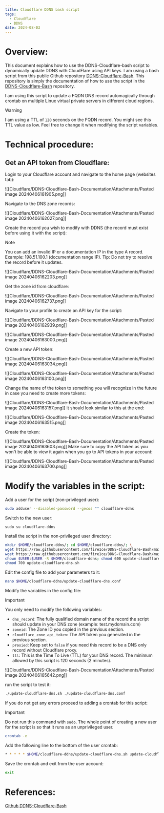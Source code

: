 ```yaml
---
title: Cloudflare DDNS bash script
tags:
  - Cloudflare
  - DDNS
date: 2024-08-03
---
```

# Overview:

This document explains how to use the DDNS-Cloudflare-bash script to dynamically update DDNS with CloudFlare using API keys. I am using a bash script from this public Github repository [DDNS-Cloudflare-Bash](https://github.com/fire1ce/DDNS-Cloudflare-Bash). This repository is simply the documentation of how to use the script in the [DDNS-Cloudflare-Bash](https://github.com/fire1ce/DDNS-Cloudflare-Bash) repository. 

I am using this script to update a FQDN DNS record automagically through crontab on multiple Linux virtual private servers in different cloud regions.

> [!warning]
> I am using a TTL of `120` seconds on the FQDN record. You might see this TTL value as low. Feel free to change it when modifying the script variables.

# Technical procedure:

## Get an API token from Cloudflare:

Login to your Cloudflare account and navigate to the home page (websites tab):

![[Cloudflare/DDNS-Cloudflare-Bash-Documentation/Attachments/Pasted image 20240406161905.png]]

Navigate to the DNS zone records:

![[Cloudflare/DDNS-Cloudflare-Bash-Documentation/Attachments/Pasted image 20240406162027.png]]

Create the record you wish to modify with DDNS (the record must exist before using it with the script):

> [!note]
> You can add an invalid IP or a documentation IP in the type A record. Example: 198.51.100.1 (documentation range IP).
> Tip: Do not try to resolve the record before it updates.

![[Cloudflare/DDNS-Cloudflare-Bash-Documentation/Attachments/Pasted image 20240406162203.png]]

Get the zone id from cloudflare:

![[Cloudflare/DDNS-Cloudflare-Bash-Documentation/Attachments/Pasted image 20240406162737.png]]

Navigate to your profile to create an API key for the script:

![[Cloudflare/DDNS-Cloudflare-Bash-Documentation/Attachments/Pasted image 20240406162939.png]]


![[Cloudflare/DDNS-Cloudflare-Bash-Documentation/Attachments/Pasted image 20240406163000.png]]

Create a new API token:

![[Cloudflare/DDNS-Cloudflare-Bash-Documentation/Attachments/Pasted image 20240406163034.png]]

![[Cloudflare/DDNS-Cloudflare-Bash-Documentation/Attachments/Pasted image 20240406163100.png]]

Change the name of the token to something you will recognize in the future in case you need to create more tokens:

![[Cloudflare/DDNS-Cloudflare-Bash-Documentation/Attachments/Pasted image 20240406163157.png]]
It should look similar to this at the end:

![[Cloudflare/DDNS-Cloudflare-Bash-Documentation/Attachments/Pasted image 20240406163515.png]]

Create the token:

![[Cloudflare/DDNS-Cloudflare-Bash-Documentation/Attachments/Pasted image 20240406163603.png]]
Make sure to copy the API token as you won't be able to view it again when you go to API tokens in your account:

![[Cloudflare/DDNS-Cloudflare-Bash-Documentation/Attachments/Pasted image 20240406163700.png]]

# Modify the variables in the script:

Add a user for the script (non-privileged user):

```bash
sudo adduser --disabled-password --gecos "" cloudflare-ddns
```

Switch to the new user:

```
sudo su cloudflare-ddns
```

Install the script in the non-privileged user directory:

```bash
mkdir $HOME/cloudflare-ddns/; cd $HOME/cloudflare-ddns/; \
wget https://raw.githubusercontent.com/fire1ce/DDNS-Cloudflare-Bash/main/update-cloudflare-dns.sh; \
wget https://raw.githubusercontent.com/fire1ce/DDNS-Cloudflare-Bash/main/update-cloudflare-dns.conf; \
chown $USER:$USER -R $HOME/cloudflare-ddns; chmod 600 update-cloudflare-dns.conf; \
chmod 700 update-cloudflare-dns.sh
```

Edit the config file to add your parameters to it:

```bash
nano $HOME/cloudflare-ddns/update-cloudflare-dns.conf
```

Modify the variables in the config file:

> [!Important]
> You only need to modify the following variables:
> - `dns_record`: The fully qualified domain name of the record the script should update in your DNS zone (example: test.mydomain.com)
> - `zoneid`: The Zone ID you copied in the previous section.
> - `cloudflare_zone_api_token`: The API token you generated in the previous section.
> - `proxied`: Keep set to `false` if you need this record to be a DNS only record without Cloudflare proxy.
> - `ttl`: This is the Time To Live (TTL) for your DNS record. The minimum allowed by this script is 120 seconds (2 minutes).

![[Cloudflare/DDNS-Cloudflare-Bash-Documentation/Attachments/Pasted image 20240406165642.png]]

run the script to test it:

```bash
./update-cloudflare-dns.sh ./update-cloudflare-dns.conf
```

If you do not get any errors proceed to adding a crontab for this script:

> [!important]
> Do not run this command with `sudo`. The whole point of creating a new user for the script is so that it runs as an unprivileged user.

```bash
crontab -e
```

Add the following line to the bottom of the user crontab:

```bash
* * * * * $HOME/cloudflare-ddns/update-cloudflare-dns.sh update-cloudflare-dns.conf
```

Save the crontab and exit from the user account:

```bash
exit
```

# References:

[Github DDNS-Cloudflare-Bash](https://github.com/fire1ce/DDNS-Cloudflare-Bash)